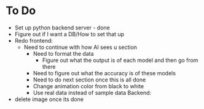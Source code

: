 # To Do

- Set up python backend server - done
- Figure out if I want a DB/How to set that up
- Redo frontend:
  - Need to continue with how AI sees u section
    - Need to format the data
      - Figure out what the output is of each model and then go from there
    - Need to figure out what the accuracy is of these models
    - Need to do next section once this is all done
    - Change animation color from black to white
    - Use real data instead of sample data
Backend:
- delete image once its done
